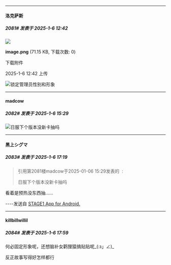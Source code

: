 ﻿
*****

####  洛克萨斯  
##### 2081#       发表于 2025-1-6 12:42

<img src="https://img.saraba1st.com/forum/202501/06/124225kqvkkr3rpq4rwb4e.png" referrerpolicy="no-referrer">

<strong>image.png</strong> (71.15 KB, 下载次数: 0)

下载附件

2025-1-6 12:42 上传

<img src="https://static.saraba1st.com/image/smiley/face2017/037.png" referrerpolicy="no-referrer">锁定管理员性别和形象


*****

####  madcow  
##### 2082#       发表于 2025-1-6 15:29

<img src="https://static.saraba1st.com/image/smiley/face2017/006.png" referrerpolicy="no-referrer">日服下个版本没新卡抽吗


*****

####  黑上シグマ  
##### 2083#       发表于 2025-1-6 17:19

<blockquote>引用第2081楼madcow于2025-01-06 15:29发表的  :

日服下个版本没新卡抽吗</blockquote>
看着是预热没东西抽……

----发送自 [STAGE1 App for Android.](http://stage1.5j4m.com/?1.40)


*****

####  killbillwillil  
##### 2084#       发表于 2025-1-6 17:59

何必固定形象呢，还想脑补女鹳狸猿搞贴贴呢_(:з」∠)_

反正故事写得好怎样都行

